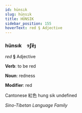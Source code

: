 ```yaml
---
id: hünsık
slug: hünsık
title: HÜNSIK
sidebar_position: 155
hoverText: red § Adjective
---
```


### hünsık&emsp;<span kind="abugida">ɂ̃ʄɐ̑ȷ</span>

*red* **§** Adjective

**Verb**: to be red

**Noun**: redness

**Modifier**: red

Cantonese 紅色 hung sik undefined

*Sino-Tibetan Language Family*